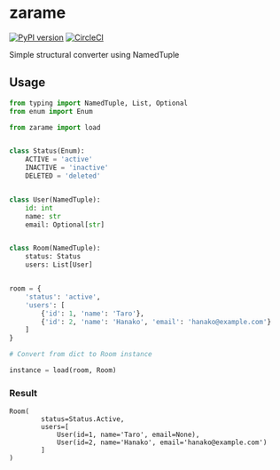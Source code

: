 # zarame
[![PyPI version](https://badge.fury.io/py/zarame.svg)](https://badge.fury.io/py/zarame) [![CircleCI](https://circleci.com/gh/pistatium/zarame/tree/master.svg?style=svg)](https://circleci.com/gh/pistatium/zarame/tree/master)


Simple structural converter using NamedTuple


## Usage

```python
from typing import NamedTuple, List, Optional
from enum import Enum

from zarame import load


class Status(Enum):
    ACTIVE = 'active'
    INACTIVE = 'inactive'
    DELETED = 'deleted'


class User(NamedTuple):
    id: int
    name: str
    email: Optional[str]


class Room(NamedTuple):
    status: Status
    users: List[User]


room = {
    'status': 'active',
    'users': [
        {'id': 1, 'name': 'Taro'},
        {'id': 2, 'name': 'Hanako', 'email': 'hanako@example.com'}
    ]
}

# Convert from dict to Room instance

instance = load(room, Room)
```

### Result
```
Room(
        status=Status.Active,
        users=[
            User(id=1, name='Taro', email=None),
            User(id=2, name='Hanako', email='hanako@example.com')
        ]
)
```
